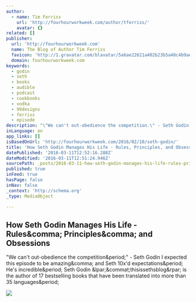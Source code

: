 ```yaml
---
author:
  - name: Tim Ferriss
    url: 'http://fourhourworkweek.com/author/tferriss/'
    avatar: {}
related: []
publisher:
  url: 'http://fourhourworkweek.com'
  name: The Blog of Author Tim Ferriss
  favicon: 'http://1.gravatar.com/blavatar/5a6ae22621a402b23b5a48c4b9aea05c?s=16'
  domain: fourhourworkweek.com
keywords:
  - godin
  - seth
  - books
  - audible
  - podcast
  - cookbooks
  - vodka
  - 99designs
  - ferriss
  - episode
description: "\"We can't out-obedience the competition.\" - Seth Godin I expected this episode to be amazing, and Seth 10x'd expectations. He's incredible. Seth Godin (@thisissethsblog) is the author of 17 bestselling books that have been translated into more than 35 languages."
inLanguage: en
app_links: []
isBasedOnUrl: 'http://fourhourworkweek.com/2016/02/10/seth-godin/'
title: 'How Seth Godin Manages His Life - Rules, Principles, and Obsessions'
datePublished: '2016-03-11T12:52:16.288Z'
dateModified: '2016-03-11T12:51:24.946Z'
sourcePath: _posts/2016-03-11-how-seth-godin-manages-his-life-rules-principles-and-obs.md
published: true
inFeed: true
hasPage: false
inNav: false
_context: 'http://schema.org'
_type: MediaObject

---
```

<article style=""><h1>How Seth Godin Manages His Life - Rules&amp;comma; Principles&amp;comma; and Obsessions</h1><p>"We can't out-obedience the competition&amp;period;" - Seth Godin I expected this episode to be amazing&amp;comma; and Seth 10x'd expectations&amp;period; He's incredible&amp;period; Seth Godin &amp;lpar;&amp;commat;thisissethsblog&amp;rpar; is the author of 17 bestselling books that have been translated into more than 35 languages&amp;period;</p><img src="https://fhww.files.wordpress.com/2016/02/brian-bloom-seth-godin-in-green.jpg?quality=80&amp;strip=all&amp;w=500&amp;strip=all" /></article>